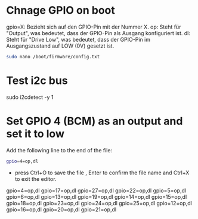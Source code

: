 # Chnage GPIO on boot

gpio=X: Bezieht sich auf den GPIO-Pin mit der Nummer X.
op: Steht für "Output", was bedeutet, dass der GPIO-Pin als Ausgang konfiguriert ist.
dl: Steht für "Drive Low", was bedeutet, dass der GPIO-Pin im Ausgangszustand auf LOW (0V) gesetzt ist.

```bash
sudo nano /boot/firmware/config.txt
```

# Test i2c bus

sudo i2cdetect -y 1

# Set GPIO 4 (BCM) as an output and set it to low

Add the following line to the end of the file:

```bash
gpio=4=op,dl
```

- press Ctrl+O to save the file , Enter to confirm the file name and Ctrl+X to exit the editor.

<!-- if needed -->

gpio=4=op,dl
gpio=17=op,dl
gpio=27=op,dl
gpio=22=op,dl
gpio=5=op,dl
gpio=6=op,dl
gpio=13=op,dl
gpio=19=op,dl
gpio=14=op,dl
gpio=15=op,dl
gpio=18=op,dl
gpio=23=op,dl
gpio=24=op,dl
gpio=25=op,dl
gpio=12=op,dl
gpio=16=op,dl
gpio=20=op,dl
gpio=21=op,dl
